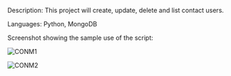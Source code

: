Description:
This project will create, update, delete and list contact users.

Languages:
Python, MongoDB

Screenshot showing the sample use of the script:

![CONM1](https://github.com/user-attachments/assets/89246fdd-542e-4a68-beb6-a01efdf30fa6)

![CONM2](https://github.com/user-attachments/assets/a206cd94-18e7-4303-a544-e2284eeb5a77)


